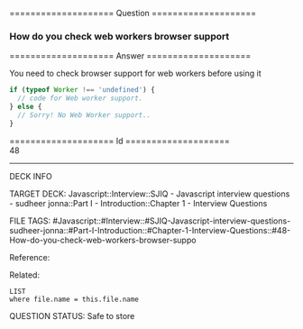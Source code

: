 ==================== Question ====================  

### How do you check web workers browser support  

==================== Answer ====================  

You need to check browser support for web workers before using it

```javascript
if (typeof Worker !== 'undefined') {
  // code for Web worker support.
} else {
  // Sorry! No Web Worker support..
}
```

==================== Id ====================  
48

---

DECK INFO

TARGET DECK: Javascript::Interview::SJIQ - Javascript interview questions - sudheer jonna::Part I - Introduction::Chapter 1 - Interview Questions

FILE TAGS: #Javascript::#Interview::#SJIQ-Javascript-interview-questions-sudheer-jonna::#Part-I-Introduction::#Chapter-1-Interview-Questions::#48-How-do-you-check-web-workers-browser-suppo

Reference:

Related:

```dataview
LIST
where file.name = this.file.name
```

QUESTION STATUS: Safe to store
